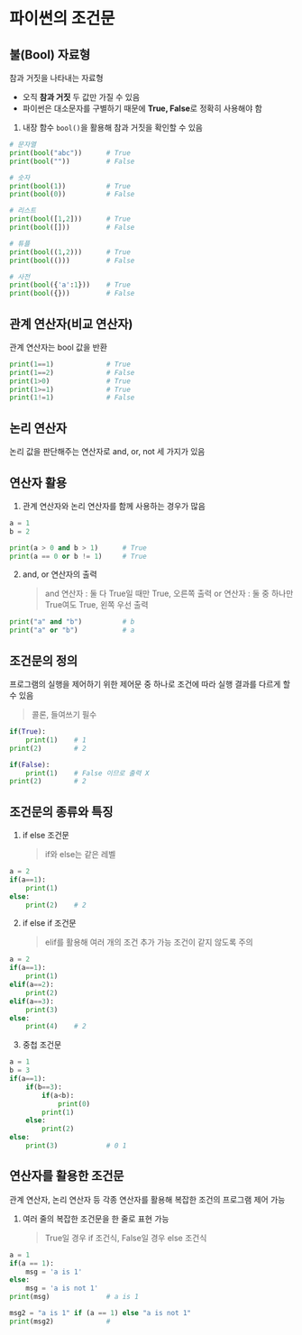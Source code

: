 # 파이썬의 조건문

## 불(Bool) 자료형

참과 거짓을 나타내는 자료형

- 오직 **참과 거짓** 두 값만 가질 수 있음
- 파이썬은 대소문자를 구별하기 때문에 **True, False**로 정확히 사용해야 함

1. 내장 함수 `bool()`을 활용해 참과 거짓을 확인할 수 있음

```py
# 문자열
print(bool("abc"))      # True
print(bool(""))         # False

# 숫자
print(bool(1))          # True
print(bool(0))          # False

# 리스트
print(bool([1,2]))      # True
print(bool([]))         # False

# 튜플
print(bool((1,2)))      # True
print(bool(()))         # False

# 사전
print(bool({'a':1}))    # True
print(bool({}))         # False
```

## 관계 연산자(비교 연산자)

관계 연산자는 bool 값을 반환

```py
print(1==1)             # True
print(1==2)             # False
print(1>0)              # True
print(1>=1)             # True
print(1!=1)             # False
```

## 논리 연산자

논리 값을 판단해주는 연산자로 and, or, not 세 가지가 있음

## 연산자 활용

1. 관계 연산자와 논리 연산자를 함께 사용하는 경우가 많음

```py
a = 1
b = 2

print(a > 0 and b > 1)      # True
print(a == 0 or b != 1)     # True
```

2. and, or 연산자의 출력
    > and 연산자 : 둘 다 True일 때만 True, 오른쪽 출력
    > or 연산자 : 둘 중 하나만 True여도 True, 왼쪽 우선 출력

```py
print("a" and "b")          # b
print("a" or "b")           # a
```

## 조건문의 정의

프로그램의 실행을 제어하기 위한 제어문 중 하나로 조건에 따라 실행 결과를 다르게 할 수 있음
> 콜론, 들여쓰기 필수

```py
if(True):
    print(1)    # 1
print(2)        # 2

if(False):
    print(1)    # False 이므로 출력 X
print(2)        # 2
```

## 조건문의 종류와 특징

1. if else 조건문
    > if와 else는 같은 레벨

```py
a = 2
if(a==1):
    print(1)
else:
    print(2)    # 2
```

2. if else if 조건문
    > elif를 활용해 여러 개의 조건 추가 가능
    > 조건이 같지 않도록 주의

```py
a = 2
if(a==1):
    print(1)
elif(a==2):
    print(2)
elif(a==3):
    print(3)
else:
    print(4)    # 2
```

3. 중첩 조건문

```py
a = 1
b = 3
if(a==1):
    if(b==3):
        if(a<b):
            print(0)
        print(1)
    else:
        print(2)
else:
    print(3)            # 0 1
```

## 연산자를 활용한 조건문

관계 연산자, 논리 연산자 등 각종 연산자를 활용해 복잡한 조건의 프로그램 제어 가능

1. 여러 줄의 복잡한 조건문을 한 줄로 표현 가능
    > True일 경우 if 조건식, False일 경우 else 조건식

```py
a = 1
if(a == 1):
    msg = 'a is 1'
else:
    msg = 'a is not 1'
print(msg)              # a is 1

msg2 = "a is 1" if (a == 1) else "a is not 1"
print(msg2)             #
```
